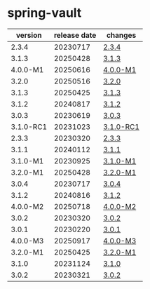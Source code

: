 # spring-vault	


|version|release date|changes|
|---|---|---|
|2.3.4|20230717|[2.3.4](./2.3.4-20230717.md)|
|3.1.3|20250428|[3.1.3](./3.1.3-20250428.md)|
|4.0.0-M1|20250616|[4.0.0-M1](./4.0.0-M1-20250616.md)|
|3.2.0|20250516|[3.2.0](./3.2.0-20250516.md)|
|3.1.3|20250425|[3.1.3](./3.1.3-20250425.md)|
|3.1.2|20240817|[3.1.2](./3.1.2-20240817.md)|
|3.0.3|20230619|[3.0.3](./3.0.3-20230619.md)|
|3.1.0-RC1|20231023|[3.1.0-RC1](./3.1.0-RC1-20231023.md)|
|2.3.3|20230320|[2.3.3](./2.3.3-20230320.md)|
|3.1.1|20240112|[3.1.1](./3.1.1-20240112.md)|
|3.1.0-M1|20230925|[3.1.0-M1](./3.1.0-M1-20230925.md)|
|3.2.0-M1|20250428|[3.2.0-M1](./3.2.0-M1-20250428.md)|
|3.0.4|20230717|[3.0.4](./3.0.4-20230717.md)|
|3.1.2|20240816|[3.1.2](./3.1.2-20240816.md)|
|4.0.0-M2|20250718|[4.0.0-M2](./4.0.0-M2-20250718.md)|
|3.0.2|20230320|[3.0.2](./3.0.2-20230320.md)|
|3.0.1|20230220|[3.0.1](./3.0.1-20230220.md)|
|4.0.0-M3|20250917|[4.0.0-M3](./4.0.0-M3-20250917.md)|
|3.2.0-M1|20250425|[3.2.0-M1](./3.2.0-M1-20250425.md)|
|3.1.0|20231124|[3.1.0](./3.1.0-20231124.md)|
|3.0.2|20230321|[3.0.2](./3.0.2-20230321.md)|
